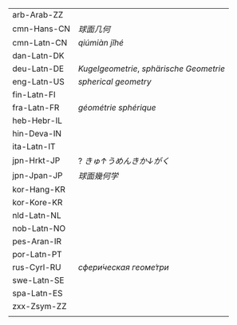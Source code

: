 | | |
|-|-|
| arb-Arab-ZZ |  |
| cmn-Hans-CN | _球面几何_ |
| cmn-Latn-CN | _qiúmiàn jǐhé_ |
| dan-Latn-DK |  |
| deu-Latn-DE | _Kugelgeometrie_, _sphärische Geometrie_ |
| eng-Latn-US | _spherical geometry_ |
| fin-Latn-FI |  |
| fra-Latn-FR | _géométrie sphérique_ |
| heb-Hebr-IL |  |
| hin-Deva-IN |  |
| ita-Latn-IT |  |
| jpn-Hrkt-JP | ? _きゅ↑うめんきか↓がく_ |
| jpn-Jpan-JP | _球面幾何学_ |
| kor-Hang-KR |  |
| kor-Kore-KR |  |
| nld-Latn-NL |  |
| nob-Latn-NO |  |
| pes-Aran-IR |  |
| por-Latn-PT |  |
| rus-Cyrl-RU | _сфери́ческая геоме́три_ |
| swe-Latn-SE |  |
| spa-Latn-ES |  |
| zxx-Zsym-ZZ |  |
|  |  |
